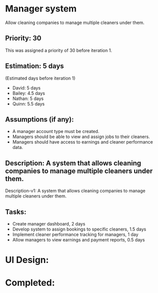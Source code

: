 # Manager system
Allow cleaning companies to manage multiple cleaners under them.

## Priority: 30
This was assigned a priority of 30 before iteration 1.

## Estimation: 5 days
(Estimated days before iteration 1)
* David: 5 days
* Bailey: 4.5 days
* Nathan: 5 days
* Quinn: 5.5 days

## Assumptions (if any):
* A manager account type must be created.
* Managers should be able to view and assign jobs to their cleaners.
* Managers should have access to earnings and cleaner performance data.

## Description: A system that allows cleaning companies to manage multiple cleaners under them.
Description-v1: A system that allows cleaning companies to manage multiple cleaners under them.

## Tasks:
* Create manager dashboard, 2 days
* Develop system to assign bookings to specific cleaners, 1.5 days
* Implement cleaner performance tracking for managers, 1 day
* Allow managers to view earnings and payment reports, 0.5 days

# UI Design:

# Completed:

